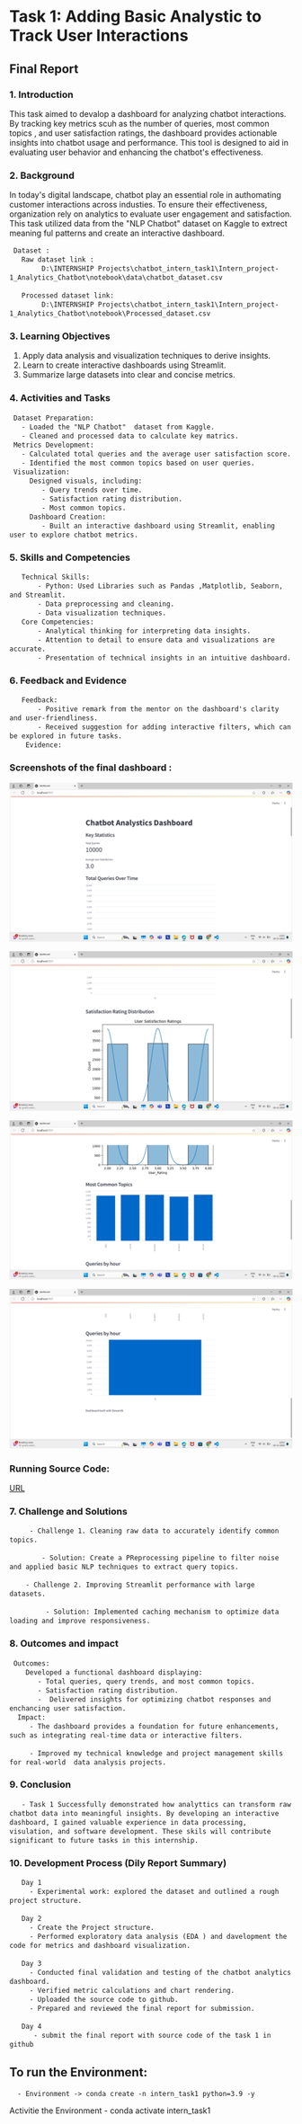 # Task 1: Adding Basic Analystic to Track User Interactions

## Final Report


### 1. Introduction 
This task aimed to devalop a dashboard for analyzing chatbot interactions. By tracking key metrics scuh as the number of queries, most common topics , and user satisfaction ratings, the dashboard provides actionable insights into chatbot usage and performance. This tool is designed to aid in evaluating user behavior and enhancing the chatbot's effectiveness.

### 2. Background
In today's digital landscape, chatbot play an essential role in authomating customer interactions across industies. To ensure their effectiveness, organization rely on analytics to evaluate user engagement  and satisfaction. This task utilized data from the "NLP Chatbot" dataset on Kaggle to extrect meaning ful patterns and create an interactive dashboard.


     Dataset :
       Raw dataset link : 
            D:\INTERNSHIP Projects\chatbot_intern_task1\Intern_project-1_Analytics_Chatbot\notebook\data\chatbot_dataset.csv

       Processed dataset link:
            D:\INTERNSHIP Projects\chatbot_intern_task1\Intern_project-1_Analytics_Chatbot\notebook\Processed_dataset.csv

### 3. Learning Objectives
1. Apply data analysis and visualization techniques to derive insights.
2. Learn to create interactive dashboards using Streamlit.
3. Summarize large datasets into clear and concise metrics.

### 4. Activities and Tasks
     Dataset Preparation:
       - Loaded the "NLP Chatbot"  dataset from Kaggle. 
       - Cleaned and processed data to calculate key matrics.
     Metrics Development:
       - Calculated total queries and the average user satisfaction score.
       - Identified the most common topics based on user queries.
     Visualization:
         Designed visuals, including:
            - Query trends over time.
            - Satisfaction rating distribution.
            - Most common topics.
         Dashboard Creation:
            - Built an interactive dashboard using Streamlit, enabling user to explore chatbot metrics.

### 5. Skills and Competencies
       Technical Skills:
           - Python: Used Libraries such as Pandas ,Matplotlib, Seaborn, and Streamlit.
           - Data preprocessing and cleaning.
           - Data visualization techniques.
       Core Competencies:
           - Analytical thinking for interpreting data insights.
           - Attention to detail to ensure data and visualizations are accurate.
           - Presentation of technical insights in an intuitive dashboard.

### 6. Feedback and Evidence
       Feedback:
           - Positive remark from the mentor on the dashboard's clarity and user-friendliness.
           - Received suggestion for adding interactive filters, which can be explored in future tasks.
        Evidence:
### Screenshots of the final dashboard :

![App Screenshot](https://github.com/VigneshvickyData/Data_Branching/blob/main/1.png?raw=true)

![App Screenshot](https://github.com/VigneshvickyData/Data_Branching/blob/main/2.png?raw=true)

![App Screenshot](https://github.com/VigneshvickyData/Data_Branching/blob/main/3.png?raw=true)

![App Screenshot](https://github.com/VigneshvickyData/Data_Branching/blob/main/4.png?raw=true)

### Running Source Code:
[URL](https://github.com/VigneshvickyData/Intern_project-1_Analytics_Chatbot)

### 7. Challenge and Solutions 
         - Challenge 1. Cleaning raw data to accurately identify common topics.

            - Solution: Create a PReprocessing pipeline to filter noise and applied basic NLP techniques to extract query topics.

        - Challenge 2. Improving Streamlit performance with large datasets.

             - Solution: Implemented caching mechanism to optimize data loading and improve responsiveness.

### 8. Outcomes and impact 
     Outcomes:
        Developed a functional dashboard displaying:
           - Total queries, query trends, and most common topics.
           - Satisfaction rating distribution.
           -  Delivered insights for optimizing chatbot responses and enchancing user satisfaction.
      Impact:
         - The dashboard provides a foundation for future enhancements, such as integrating real-time data or interactive filters.

         - Improved my technical knowledge and project management skills for real-world  data analysis projects.          

### 9. Conclusion
       - Task 1 Successfully demonstrated how analyttics can transform raw chatbot data into meaningful insights. By developing an interactive dashboard, I gained valuable experience in data processing, visulation, and software development. These skils will contribute significant to future tasks in this internship.

### 10. Development Process (Dily Report Summary)
       Day 1 
         - Experimental work: explored the dataset and outlined a rough project structure.

       Day 2 
         - Create the Project structure.
         - Performed exploratory data analysis (EDA ) and davelopment the code for metrics and dashboard visualization.

       Day 3 
         - Conducted final validation and testing of the chatbot analytics dashboard.
         - Verified metric calculations and chart rendering.
         - Uploaded the source code to github.
         - Prepared and reviewed the final report for submission.

       Day 4  
          - submit the final report with source code of the task 1 in github        

## To run the Environment:
      - Environment -> conda create -n intern_task1 python=3.9 -y
Activitie the Environment 
      -  conda activate intern_task1